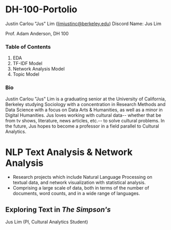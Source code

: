 # DH-100-Portolio

Justin Carlou "Jus" Lim (limjustinc@berkeley.edu)
Discord Name: Jus Lim

Prof. Adam Anderson, DH 100

### Table of Contents ###
1. EDA
2. TF-IDF Model
3. Network Analysis Model
4. Topic Model

### Bio ###

Justin Carlou "Jus" Lim is a graduating senior at the University of California, Berkeley studying Sociology with a concentration in Research Methods and Data Science with a focus on Data Arts & Humanities, as well as a minor in Digital Humanities. Jus loves working with cultural data-- whether that be from tv shows, literature, news articles, etc.-- to solve cultural problems. In the future, Jus hopes to become a professor in a field parallel to Cultural Analytics.

# NLP Text Analysis & Network Analysis

* Research projects which include Natural Language Processing on textual data, and network visualization with statistical analysis.
* Comprising a large scale of data, both in terms of the number of documents, word counts, and in a wide range of languages.

## Exploring Text in *The Simpson's* ##

Jus Lim (PI, Cultural Analytics Student)
